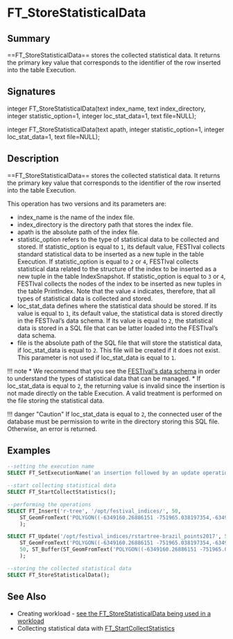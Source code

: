 # FT_StoreStatisticalData

## Summary

==FT_StoreStatisticalData== stores the collected statistical data. It returns the primary key value that corresponds to the identifier of the row inserted into the table Execution.

## Signatures

integer <span class="function">FT_StoreStatisticalData</span>(text <span class="param">index_name</span>, text <span class="param">index_directory</span>, integer <span class="param">statistic_option=1</span>, integer <span class="param">loc_stat_data=1</span>, text <span class="param">file=NULL</span>);

integer <span class="function">FT_StoreStatisticalData</span>(text <span class="param">apath</span>, integer <span class="param">statistic_option=1</span>, integer <span class="param">loc_stat_data=1</span>, text <span class="param">file=NULL</span>);

## Description

==FT_StoreStatisticalData== stores the collected statistical data. It returns the primary key value that corresponds to the identifier of the row inserted into the table Execution.

This operation has two versions and its parameters are:

* <span class="param">index_name</span> is the name of the index file.
* <span class="param">index_directory</span> is the directory path that stores the index file.
* <span class="param">apath</span> is the absolute path of the index file.
* <span class="param">statistic_option</span> refers to the type of statistical data to be collected and stored. If <span class="param">statistic_option</span> is equal to ``1``, its default value, FESTIval collects standard statistical data to be inserted as a new tuple in the table Execution. If <span class="param">statistic_option</span> is equal to ``2`` or ``4``, FESTIval collects statistical data related to the structure of the index to be inserted as a new tuple in the table IndexSnapshot. If <span class="param">statistic_option</span> is equal to ``3`` or ``4``, FESTIval collects the nodes of the index to be inserted as new tuples in the table PrintIndex. Note that the value ``4`` indicates, therefore, that all types of statistical data is collected and stored.
* <span class="param">loc_stat_data</span> defines where the statistical data should be stored. If its value is equal to ``1``, its default value, the statistical data is stored directly in the FESTIval’s data schema. If its value is equal to ``2``, the statistical data is stored in a SQL file that can be latter loaded into the FESTIval’s data schema.
* <span class="param">file</span> is the absolute path of the SQL file that will store the statistical data, if <span class="param">loc_stat_data</span> is equal to ``2``. This file will be created if it does not exist. This parameter is not used if <span class="param">loc_stat_data</span> is equal to ``1``.

!!! note
	* We recommend that you see the [FESTIval's data schema](../../data_schema/overview) in order to understand the types of statistical data that can be managed.
	* If <span class="param">loc_stat_data</span> is equal to ``2``, the returning value is invalid since the insertion is not made directly on the table Execution. A valid treatment is performed on the file storing the statistical data.

!!! danger "Caution"
	If <span class="param">loc_stat_data</span> is equal to ``2``, the connected user of the database must be permission to write in the directory storing this SQL file. Otherwise, an error is returned.

## Examples

``` SQL
--setting the execution name
SELECT FT_SetExecutionName('an insertion followed by an update operation');

--start collecting statistical data
SELECT FT_StartCollectStatistics();

--performing the operations
SELECT FT_Insert('r-tree', '/opt/festival_indices/', 50, 
	ST_GeomFromText('POLYGON((-6349160.26886151 -751965.038197354,-6349160.26886151 -606557.85245731,-6211936.96741955 -606557.85245731,-6211936.96741955 -751965.038197354,-6349160.26886151 -751965.038197354))', 3857)
	);

SELECT FT_Update('/opt/festival_indices/rstartree-brazil_points2017', 50, 
	ST_GeomFromText('POLYGON((-6349160.26886151 -751965.038197354,-6349160.26886151 -606557.85245731,-6211936.96741955 -606557.85245731,-6211936.96741955 -751965.038197354,-6349160.26886151 -751965.038197354))', 3857),
	50, ST_Buffer(ST_GeomFromText('POLYGON((-6349160.26886151 -751965.038197354,-6349160.26886151 -606557.85245731,-6211936.96741955 -606557.85245731,-6211936.96741955 -751965.038197354,-6349160.26886151 -751965.038197354))', 3857), 10)
	);

--storing the collected statistical data
SELECT FT_StoreStatisticalData();
```

## See Also

* Creating workload - [see the FT_StoreStatisticalData being used in a workload](../../workloads/ft_createspatialindex)
* Collecting statistical data with [FT_StartCollectStatistics](../ft_startcollectstatistics)
